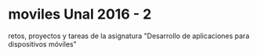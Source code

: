 # moviles Unal 2016 - 2

retos, proyectos y tareas de la asignatura "Desarrollo de aplicaciones para dispositivos móviles"
